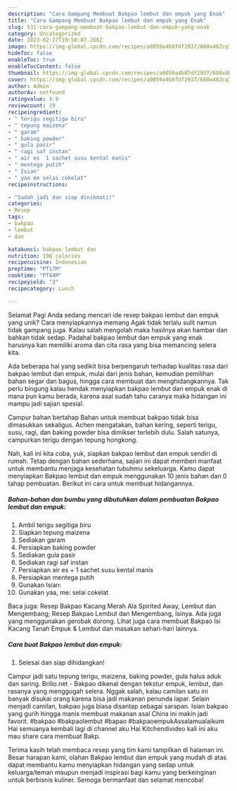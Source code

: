 ```yaml
---
description: "Cara Gampang Membuat Bakpao lembut dan empuk yang Enak"
title: "Cara Gampang Membuat Bakpao lembut dan empuk yang Enak"
slug: 531-cara-gampang-membuat-bakpao-lembut-dan-empuk-yang-enak
category: Uncategorized
date: 2023-02-27T19:50:07.266Z
image: https://img-global.cpcdn.com/recipes/a0059a4b8fdf2937/680x482cq70/bakpao-lembut-dan-empuk-foto-resep-utama.jpg
hideToc: false
enableToc: true
enableTocContent: false
thumbnail: https://img-global.cpcdn.com/recipes/a0059a4b8fdf2937/680x482cq70/bakpao-lembut-dan-empuk-foto-resep-utama.jpg
cover: https://img-global.cpcdn.com/recipes/a0059a4b8fdf2937/680x482cq70/bakpao-lembut-dan-empuk-foto-resep-utama.jpg
author: Admin
authorAv: notfound
ratingvalue: 4.9
reviewcount: 19
recipeingredient:
- " terigu segitiga biru"
- " tepung maizena"
- " garam"
- " baking powder"
- " gula pasir"
- " ragi saf instan"
- " air es  1 sachet susu kental manis"
- " mentega putih"
- " Isian"
- " yaa me selai cokelat"
recipeinstructions:

- "Sudah jadi dan siap dinikmati!"
categories:
- Resep
tags:
- bakpao
- lembut
- dan

katakunci: bakpao lembut dan 
nutrition: 198 calories
recipecuisine: Indonesian
preptime: "PT17M"
cooktime: "PT44M"
recipeyield: "3"
recipecategory: Lunch

---
```



Selamat Pagi Anda sedang mencari ide resep bakpao lembut dan empuk yang unik? Cara menyiapkannya memang Agak tidak terlalu sulit namun tidak gampang juga. Kalau salah mengolah maka hasilnya akan hambar dan bahkan tidak sedap. Padahal bakpao lembut dan empuk yang enak harusnya kan memiliki aroma dan cita rasa yang bisa memancing selera kita.


Ada beberapa hal yang sedikit bisa berpengaruh terhadap kualitas rasa dari bakpao lembut dan empuk, mulai dari jenis bahan, kemudian pemilihan bahan segar dan bagus, hingga cara membuat dan menghidangkannya. Tak perlu bingung kalau hendak menyiapkan bakpao lembut dan empuk enak di mana pun kamu berada, karena asal sudah tahu caranya maka hidangan ini mampu jadi sajian spesial.

Campur bahan bertahap Bahan untuk membuat bakpao tidak bisa dimasukkan sekaligus. Achen mengatakan, bahan kering, seperti terigu, susu, ragi, dan baking powder bisa dimikser terlebih dulu. Salah satunya, campurkan terigu dengan tepung hongkong.


Nah, kali ini kita coba, yuk, siapkan bakpao lembut dan empuk sendiri di rumah. Tetap dengan bahan sederhana, sajian ini dapat memberi manfaat untuk membantu menjaga kesehatan tubuhmu sekeluarga. Kamu dapat menyiapkan Bakpao lembut dan empuk menggunakan 10 jenis bahan dan 0 tahap pembuatan. Berikut ini cara untuk membuat hidangannya.

<!--inarticleads1-->

##### Bahan-bahan dan bumbu yang dibutuhkan dalam pembuatan Bakpao lembut dan empuk:

1. Ambil  terigu segitiga biru
1. Siapkan  tepung maizena
1. Sediakan  garam
1. Persiapkan  baking powder
1. Sediakan  gula pasir
1. Sediakan  ragi saf instan
1. Persiapkan  air es + 1 sachet susu kental manis
1. Persiapkan  mentega putih
1. Gunakan  Isian:
1. Gunakan  yaa, me: selai cokelat


Baca juga: Resep Bakpao Kacang Merah Ala Spirited Away, Lembut dan Mengembang; Resep Bakpao Lembut dan Mengembang, Isinya. Ada juga yang menggunakan gerobak dorong. Lihat juga cara membuat Bakpao Isi Kacang Tanah Empuk &amp; Lembut dan masakan sehari-hari lainnya. 

<!--inarticleads2-->

##### Cara buat Bakpao lembut dan empuk:


1. Selesai dan siap dihidangkan!

Campur jadi satu tepung terigu, maizena, baking powder, gula halus aduk dan saring. Brilio.net - Bakpao dikenal dengan tekstur empuk, lembut, dan rasanya yang menggugah selera. Nggak salah, kalau camilan satu ini banyak disukai orang karena bisa jadi makanan penunda lapar. Selain menjadi camilan, bakpao juga biasa disantap sebagai sarapan. Isian bakpao yang gurih hingga manis membuat makanan asal China ini makin jadi favorit. #bakpao #bakpaolembut #bapao #bakpaoempukAssalamualaikum Hai semuanya kembali lagi di channel aku Hai Kitchendivideo kali ini aku mau share cara membuat Bakp. 

Terima kasih telah membaca resep yang tim kami tampilkan di halaman ini. Besar harapan kami, olahan Bakpao lembut dan empuk yang mudah di atas dapat membantu kamu menyiapkan hidangan yang sedap untuk keluarga/teman maupun menjadi inspirasi bagi kamu yang berkeinginan untuk berbisnis kuliner. Semoga bermanfaat dan selamat mencoba!

